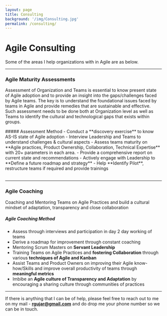 ```yaml
---
layout: page
title: Consulting
background: '/img/Consulting.jpg'
permalink: /consulting/
---
```


# Agile Consulting

Some of the areas I help organizations with in Agile are as below. <br>

***
###  Agile Maturity Assessments
<p> Assessment of Organization and Teams is essential to know present state of Agile adoption and to provide an insight into the gaps/challenges faced by Agile teams. The key is to understand the foundational issues faced by teams in Agile and provide remedies that are sustainable and effective. Such assessment needs to be done both at Organization level as well as Teams to identify the cultural and technological gaps that exists within groups. </p>
##### Assessment Method
- Conduct a **discovery exercise** to know AS-IS state of Agile adoption
- Interview Leadership and Teams to understand challenges & cultural aspects
- Assess teams maturity on **Agile practices, Product Ownership, Collaboration, Technical Expertise** with 20+ parameters in each area.
- Provide a comprehensive report on current state and recommendations
- Actively engage with Leadership to **Define a future roadmap and strategy**
- Help **Identify Pilot**, restructure teams if required and provide trainings
<br><br>

***

### Agile Coaching
Coaching and Mentoring Teams on Agile Practices and build a cultural mindset of adaptation, transparency and close collaboration

##### Agile Coaching Method

- Assess through interviews and participation in day 2 day working of teams
- Derive a roadmap for improvement through constant coaching
- Mentoring Scrum Masters on **Servant Leadership**
- Training Teams on Agile Practices and **fostering Collaboration** through various **techniques of Agile and Kanban**
- Assist Teams and Product Owners on improving their Agile know-how/Skills and improve overall productivity of teams through **meaningful metrics**
- Imbibe an **Agile culture of Transparency and Adaptation** by encouraging a sharing culture through communities of practices

***

If there is anything that I can be of help, please feel free to reach out to me on my mail - **<rgujar@gmail.com>** and do drop me your phone number so we can be in touch.
